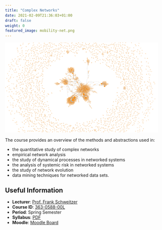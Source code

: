 ```yaml
---
title: "Complex Networks"
date: 2021-02-09T21:36:03+01:00
draft: false
weight: 0
featured_image: mobility-net.png
---
```


![cover image course](mobility-net.png)

The course provides an overview of the methods and abstractions used in:

- the quantitative study of complex networks
- empirical network analysis
- the study of dynamical processes in networked systems
- the analysis of systemic risk in networked systems
- the study of network evolution
- data mining techniques for networked data sets.

## Useful Information

- **Lecturer**: [Prof. Frank Schweitzer][prof]
- **Course ID**: [363-0588-00L][vvz]
- **Period**: Spring Semester
- **Syllabus**: [PDF][syllabus-pdf]
- **Moodle**: [Moodle Board][moodle]

[syllabus-pdf]: yllabus-cn22.pdf
[prof]: /team/frank_schweitzer
[moodle]: https://moodle-app2.let.ethz.ch/course/view.php?id=17016
[vvz]: http://www.vvz.ethz.ch/Vorlesungsverzeichnis/lerneinheit.view?lerneinheitId=157680&semkez=2022S&lang=en 

